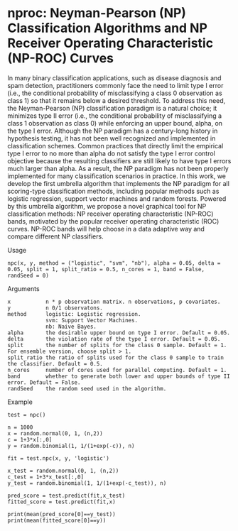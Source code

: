 # nproc: Neyman-Pearson (NP) Classification Algorithms and NP Receiver Operating Characteristic (NP-ROC) Curves

In many binary classification applications, such as disease diagnosis and spam detection, practitioners commonly face the need to limit type I error (i.e., the conditional probability of misclassifying a class 0 observation as class 1) so that it remains below a desired threshold. To address this need, the Neyman-Pearson (NP) classification paradigm is a natural choice; it minimizes type II error (i.e., the conditional probability of misclassifying a class 1 observation as class 0) while enforcing an upper bound, alpha, on the type I error. Although the NP paradigm has a century-long history in hypothesis testing, it has not been well recognized and implemented in classification schemes. Common practices that directly limit the empirical type I error to no more than alpha do not satisfy the type I error control objective because the resulting classifiers are still likely to have type I errors much larger than alpha. As a result, the NP paradigm has not been properly implemented for many classification scenarios in practice. In this work, we develop the first umbrella algorithm that implements the NP paradigm for all scoring-type classification methods, including popular methods such as logistic regression, support vector machines and random forests. Powered by this umbrella algorithm, we propose a novel graphical tool for NP classification methods: NP receiver operating characteristic (NP-ROC) bands, motivated by the popular receiver operating characteristic (ROC) curves. NP-ROC bands will help choose in a data adaptive way and compare different NP classifiers. 

Usage

	npc(x, y, method = ("logistic", "svm", "nb"), alpha = 0.05, delta = 0.05, split = 1, split_ratio = 0.5, n_cores = 1, band = False, randSeed = 0)

Arguments

	x   		n * p observation matrix. n observations, p covariates.
	y   		n 0/1 observatons.
	method		logistic: Logistic regression.
            	svm: Support Vector Machines.
            	nb: Naive Bayes.
	alpha		the desirable upper bound on type I error. Default = 0.05.
	delta		the violation rate of the type I error. Default = 0.05.
	split		the number of splits for the class 0 sample. Default = 1. For ensemble version, choose split > 1.
	split_ratio	the ratio of splits used for the class 0 sample to train the classifier. Default = 0.5.
	n_cores		number of cores used for parallel computing. Default = 1.
	band		whether to generate both lower and upper bounds of type II error. Default = False.
	randSeed	the random seed used in the algorithm.
  
Example

	test = npc()
	
	n = 1000
	x = random.normal(0, 1, (n,2))
	c = 1+3*x[:,0]
	y = random.binomial(1, 1/(1+exp(-c)), n)

	fit = test.npc(x, y, 'logistic')

	x_test = random.normal(0, 1, (n,2))
	c_test = 1+3*x_test[:,0]
	y_test = random.binomial(1, 1/(1+exp(-c_test)), n)

	pred_score = test.predict(fit,x_test)
	fitted_score = test.predict(fit,x)
	
	print(mean(pred_score[0]==y_test))
	print(mean(fitted_score[0]==y))


